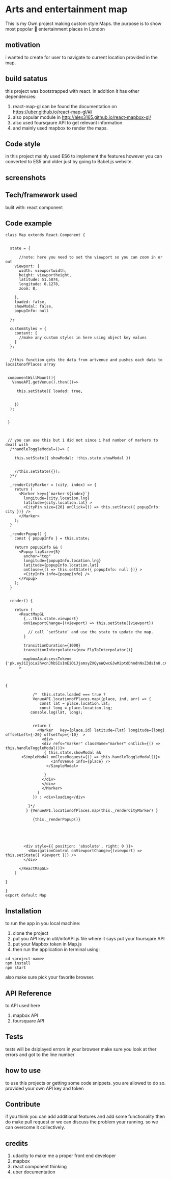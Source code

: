 # Arts and entertainment map
This is my Own project making custom style Maps. the purpose is to show most popolar :circus_tent: entertainment places in London

## motivation

i wanted to create for user to navigate to current location provided in the map.


## build satatus

this project was bootstrapped with react.
in addition it has other dependencies:

1. react-map-gl can be found the documentation on https://uber.github.io/react-map-gl/#/
2. also popular module in http://alex3165.github.io/react-mapbox-gl/
3. also used foursqaure API to get relevant information
4. and mainly used mapbox to render the maps.

## Code style

in this project mainly used ES6 to implement the features however you can converted to ES5 and older just by going to Babel.js website.

## screenshots

## Tech/framework used

bulit with:
 react component

## Code example

```
class Map extends React.Component {
  

  state = {

      //note: here you need to set the viewport so you can zoom in or out
    viewport: {
      width: viewportwidth,
      height: viewportheight,
      latitude: 51.5074,
      longitude: 0.1278,
      zoom: 8,
      
    },
    loaded: false,
    showModal: false,
    popupInfo: null
 
  };

  customStyles = {
    content: {
      //make any custom styles in here using object key values
    }
  };


  //this function gets the data from artvenue and pushes each data to locaitonofPlaces array
  

 componentWillMount(){
   VenueAPI.getVenue().then(()=>
  
     this.setState({ loaded: true,
    
            
    })
  );
   
  
 }



 // you can use this but i did not since i had number of markers to dealt with
  /*handleToggleModal=()=> {
    
    this.setState({ showModal: !this.state.showModal })
        
   
    //this.setState({});
  }*/

  _renderCityMarker = (city, index) => {
    return (
      <Marker key={`marker-${index}`}
        longitude={city.location.lng}
        latitude={city.location.lat} >
        <CityPin size={20} onClick={() => this.setState({ popupInfo: city })} />
      </Marker>
    );
  }

  _renderPopup() {
    const { popupInfo } = this.state;

    return popupInfo && (
      <Popup tipSize={5}
        anchor="top"
        longitude={popupInfo.location.lng}
        latitude={popupInfo.location.lat}
        onClose={() => this.setState({ popupInfo: null })} >
        <CityInfo info={popupInfo} />
      </Popup>
    );
  }
 

  render() {
    
    return (
      <ReactMapGL
        {...this.state.viewport}
        onViewportChange={(viewport) => this.setState({viewport})
         
          // call `setState` and use the state to update the map.
        }

        transitionDuration={1000}
        transitionInterpolator={new FlyToInterpolator()}
     
        mapboxApiAccessToken={'pk.eyJ1Ijoia2hvcnJhbSIsImEiOiJjamsyZXQyeWQwcGJwM2ptdDhndnNxZ3dsIn0.cAdkhMm3Xg9_3b2obaokMA'}
      >
      
    
 
{ 
               
            /*  this.state.loaded === true ?
            VenueAPI.locationofPlaces.map((place, ind, arr) => {
               const lat = place.location.lat;
               const long = place.location.lng;
           console.log(lat, long);
              
          
            return (
              <Marker   key={place.id} latitude={lat} longitude={long} offsetLeft={-20} offsetTop={-10}  >
                <div>
                <div refs="marker" className="marker" onClick={() => this.handleToggleModal()}>
                 { this.state.showModal &&
       <SimpleModal onCloseRequest={() => this.handleToggleModal()}>
                    <InfoVenue info={place} />
                  </SimpleModal>

                 }
                </div>
                </div>
                </Marker>
              )
            }) : <div>loading</div>
         
          }*/
         } {VenueAPI.locationofPlaces.map(this._renderCityMarker) }

            {this._renderPopup()}
          
    
    
    
      
        <div style={{ position: 'absolute', right: 0 }}>
          <NavigationControl onViewportChange={(viewport) => this.setState({ viewport })} />
        </div>
       
      </ReactMapGL>
    )
 
}

}
export default Map
```


## Installation

to run the app in you local machine:

1. clone the project
2. put you API key in util/infoAPI.js file where it says put your foursqare API
3. put your Mapbox token in Map.js
4. then run the application in terminal using:

```
cd <project-name>
npm install
npm start

```
also make sure pick your favorite browser.

## API Reference

to API used here 
1. mapbox API
2. foursquare API

## Tests

tests will be dsiplayed errors in your browser make sure you look at ther errors and got to the line number

## how to use

to use this projects or getting some code snippets. you are allowed to do so. provided your own API key and token

## Contribute

if you think you can add additional features and add some functionality then do make pull request or we can discuss the problem your running. so we can overcome it collectively.


## credits

1. udacity to make me a proper front end developer
2. mapbox
3. react component thinking
4. uber documentation






 

